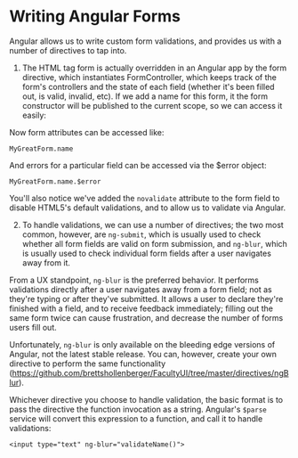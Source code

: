 # Writing Angular Forms

Angular allows us to write custom form validations, and provides us with a number of directives to tap into.

1) The HTML tag form is actually overridden in an Angular app by the form directive, which instantiates FormController, which keeps track of the form's controllers and the state of each field (whether it's been filled out, is valid, invalid, etc). If we add a name for this form, it the form constructor will be published to the current scope, so we can access it easily:

	<form name="MyGreatForm" novalidate>
	
Now form attributes can be accessed like:

	MyGreatForm.name
	
And errors for a particular field can be accessed via the $error object:

	MyGreatForm.name.$error
	
You'll also notice we've added the `novalidate` attribute to the form field to disable HTML5's default validations, and to allow us to validate via Angular.
	
2) To handle validations, we can use a number of directives; the two most common, however, are `ng-submit`, which is usually used to check whether all form fields are valid on form submission, and `ng-blur`, which is usually used to check individual form fields after a user navigates away from it. 

From a UX standpoint, `ng-blur` is the preferred behavior. It performs validations directly after a user navigates away from a form field; not as they're typing or after they've submitted. It allows a user to declare they're finished with a field, and to receive feedback immediately; filling out the same form twice can cause frustration, and decrease the number of forms users fill out.

Unfortunately, `ng-blur` is only available on the bleeding edge versions of Angular, not the latest stable release. You can, however, create your own directive to perform the same functionality (https://github.com/brettshollenberger/FacultyUI/tree/master/directives/ngBlur).

Whichever directive you choose to handle validation, the basic format is to pass the directive the function invocation as a string. Angular's `$parse` service will convert this expression to a function, and call it to handle validations:

	<input type="text" ng-blur="validateName()">
	
